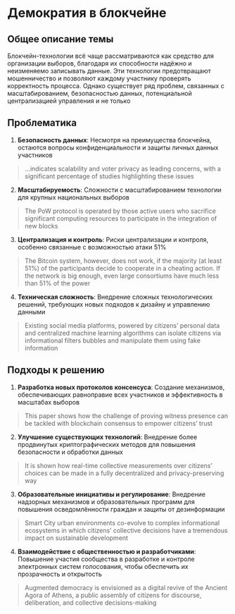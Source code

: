 # Демократия в блокчейне

## Общее описание темы
Блокчейн-технологии всё чаще рассматриваются как средство для организации выборов, благодаря их способности надёжно и неизменяемо записывать данные. Эти технологии предотвращают мошенничество и позволяют каждому участнику проверять корректность процесса. Однако существует ряд проблем, связанных с масштабированием, безопасностью данных, потенциальной централизацией управления и не только

## Проблематика
1. **Безопасность данных**: Несмотря на преимущества блокчейна, остаются вопросы конфиденциальности и защиты личных данных участников
> ...indicates scalability and voter privacy as leading concerns, with a significant percentage of studies highlighting these issues

2. **Масштабируемость**: Сложности с масштабированием технологии для крупных национальных выборов
> The PoW protocol is operated by those active users who sacrifice significant computing resources to participate in the integration of new blocks

3. **Централизация и контроль**: Риски централизации и контроля, особенно связанные с возможностью атаки 51%
> The Bitcoin system, however, does not work, if the majority (at least 51%) of the participants decide to cooperate in a cheating action. If the network is big enough, even large consortiums have much less than 51% of the power   

4. **Техническая сложность**: Внедрение сложных технологических решений, требующих новых подходов к дизайну и управлению данными
> Existing social media platforms, powered by citizens’ personal data and centralized machine learning algorithms can isolate citizens via informational filters bubbles and manipulate them using fake information


## Подходы к решению
1. **Разработка новых протоколов консенсуса**: Создание механизмов, обеспечивающих равноправие всех участников и эффективность в масштабах выборов
> This paper shows how the challenge of proving witness presence can be tackled with blockchain consensus to empower citizens’ trust

2. **Улучшение существующих технологий**: Внедрение более продвинутых криптографических методов для повышения безопасности и обработки данных
> It is shown how real-time collective measurements over citizens’ choices can be made in a fully decentralized and privacy-preserving way

3. **Образовательные инициативы и регулирование**: Внедрение надзорных механизмов и образовательных программ для повышения осведомлённости граждан и защиты от дезинформации
> Smart City urban environments co-evolve to complex informational ecosystems in which citizens’ collective decisions have a tremendous impact on sustainable development

4. **Взаимодействие с общественностью и разработчиками**: Повышение участия сообщества в разработке и контроле электронных систем голосования, чтобы обеспечить их прозрачность и открытость
> Augmented democracy is envisioned as a digital revive of the Ancient Agora of Athens, a public assembly of citizens for discourse, deliberation, and collective decisions-making
